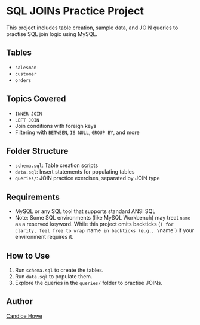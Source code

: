 # SQL JOINs Practice Project

This project includes table creation, sample data, and JOIN queries to practise SQL join logic using MySQL.

## Tables

- `salesman`
- `customer`
- `orders`

## Topics Covered

- `INNER JOIN`
- `LEFT JOIN`
- Join conditions with foreign keys
- Filtering with `BETWEEN`, `IS NULL`, `GROUP BY`, and more

## Folder Structure

- `schema.sql`: Table creation scripts
- `data.sql`: Insert statements for populating tables
- `queries/`: JOIN practice exercises, separated by JOIN type

## Requirements

- MySQL or any SQL tool that supports standard ANSI SQL
- Note: Some SQL environments (like MySQL Workbench) may treat `name` as a reserved keyword. While this project omits backticks (`) for clarity, feel free to wrap `name` in backticks (e.g., \`name\`) if your environment requires it.

## How to Use

1. Run `schema.sql` to create the tables.
2. Run `data.sql` to populate them.
3. Explore the queries in the `queries/` folder to practise JOINs.

## Author

[Candice Howe](https://github.com/candice-analytics)
